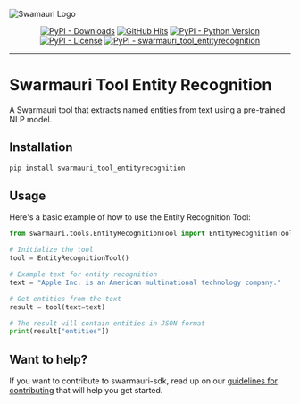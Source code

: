 
![Swamauri Logo](https://res.cloudinary.com/dbjmpekvl/image/upload/v1730099724/Swarmauri-logo-lockup-2048x757_hww01w.png)

<p align="center">
    <a href="https://pypi.org/project/swarmauri_tool_entityrecognition/">
        <img src="https://img.shields.io/pypi/dm/swarmauri_tool_entityrecognition" alt="PyPI - Downloads"/></a>
    <a href="https://github.com/swarmauri/swarmauri-sdk/blob/master/pkgs/community/swarmauri_tool_entityrecognition/README.md">
        <img src="https://hits.seeyoufarm.com/api/count/incr/badge.svg?url=https://github.com/swarmauri/swarmauri-sdk/pkgs/community/swarmauri_tool_entityrecognition/README.md&count_bg=%2379C83D&title_bg=%23555555&icon=&icon_color=%23E7E7E7&title=hits&edge_flat=false" alt="GitHub Hits"/></a>
    <a href="https://pypi.org/project/swarmauri_tool_entityrecognition/">
        <img src="https://img.shields.io/pypi/pyversions/swarmauri_tool_entityrecognition" alt="PyPI - Python Version"/></a>
    <a href="https://pypi.org/project/swarmauri_tool_entityrecognition/">
        <img src="https://img.shields.io/pypi/l/swarmauri_tool_entityrecognition" alt="PyPI - License"/></a>
    <a href="https://pypi.org/project/swarmauri_tool_entityrecognition/">
        <img src="https://img.shields.io/pypi/v/swarmauri_tool_entityrecognition?label=swarmauri_tool_entityrecognition&color=green" alt="PyPI - swarmauri_tool_entityrecognition"/></a>
</p>

---

# Swarmauri Tool Entity Recognition

A Swarmauri tool that extracts named entities from text using a pre-trained NLP model.

## Installation

```bash
pip install swarmauri_tool_entityrecognition
```

## Usage

Here's a basic example of how to use the Entity Recognition Tool:

```python
from swarmauri.tools.EntityRecognitionTool import EntityRecognitionTool

# Initialize the tool
tool = EntityRecognitionTool()

# Example text for entity recognition
text = "Apple Inc. is an American multinational technology company."

# Get entities from the text
result = tool(text=text)

# The result will contain entities in JSON format
print(result["entities"])
```

## Want to help?

If you want to contribute to swarmauri-sdk, read up on our [guidelines for contributing](https://github.com/swarmauri/swarmauri-sdk/blob/master/contributing.md) that will help you get started.
